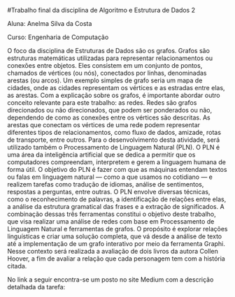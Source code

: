 #Trabalho final da disciplina de Algoritmo e Estrutura de Dados 2

Aluna: Anelma Silva da Costa

Curso: Engenharia de Computação

O foco da disciplina de Estruturas de Dados são os grafos. Grafos são estruturas matemáticas utilizadas para representar relacionamentos ou conexões entre objetos. Eles consistem em um conjunto de pontos, chamados de vértices (ou nós), conectados por linhas, denominadas arestas (ou arcos). Um exemplo simples de grafo seria um mapa de cidades, onde as cidades representam os vértices e as estradas entre elas, as arestas.
Com a explicação sobre os grafos, é importante abordar outro conceito relevante para este trabalho: as redes. Redes são grafos direcionados ou não direcionados, que podem ser ponderados ou não, dependendo de como as conexões entre os vértices são descritas. As arestas que conectam os vértices de uma rede podem representar diferentes tipos de relacionamentos, como fluxo de dados, amizade, rotas de transporte, entre outros.
Para o desenvolvimento desta atividade, será utilizado também o Processamento de Linguagem Natural (PLN). O PLN é uma área da inteligência artificial que se dedica a permitir que os computadores compreendam, interpretem e gerem a linguagem humana de forma útil. O objetivo do PLN é fazer com que as máquinas entendam textos ou falas em linguagem natural — como a que usamos no cotidiano — e realizem tarefas como tradução de idiomas, análise de sentimentos, respostas a perguntas, entre outras. O PLN envolve diversas técnicas, como o reconhecimento de palavras, a identificação de relações entre elas, a análise da estrutura gramatical das frases e a extração de significados.
A combinação dessas três ferramentas constitui o objetivo deste trabalho, que visa realizar uma análise de redes com base em Processamento de Linguagem Natural e ferramentas de grafos. O propósito é explorar relações linguísticas e criar uma solução completa, que vá desde a análise de texto até a implementação de um grafo interativo por meio da ferramenta Graphi. Nesse contexto será realizada a avaliação de dois livros da autora Collen Hoover, a fim de avaliar a relação que cada personagem tem com a história citada.

No link a seguir encontra-se um posto no site Medium com a descrição detalhada da tarefa: 

